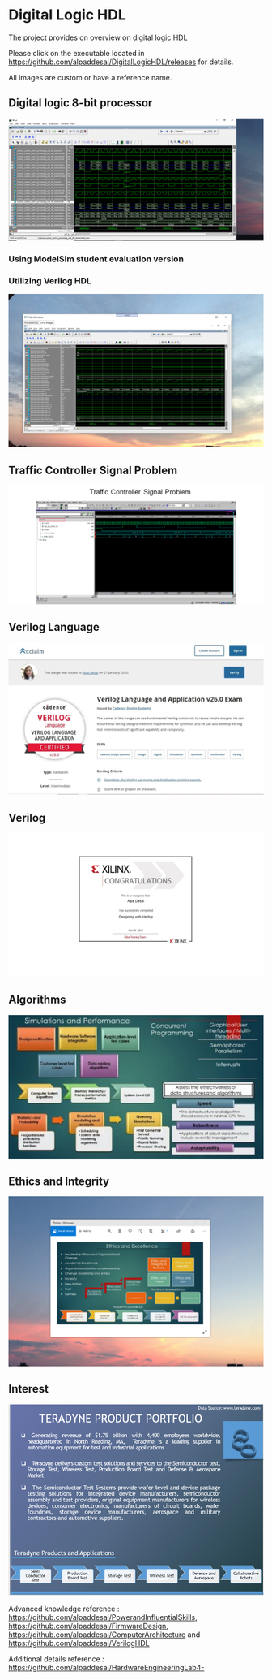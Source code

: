 # Digital Logic HDL

The project provides on overview on digital logic HDL

Please click on the executable located in https://github.com/alpaddesai/DigitalLogicHDL/releases for details. 

All images are custom or have a reference name.

## Digital logic 8-bit processor
![image](CPUImage.png)

### Using ModelSim student evaluation version
### Utilizing Verilog HDL
![image](DigitalLogicCPUImage.png)

## Traffic Controller Signal Problem
![image](TrafficControllerExample.png)

## Verilog Language
![image](VerilogLanguageandApplication.jpg)

## Verilog
![image](Verilog.jpg)

## Algorithms
![image](SimulationsPerformanceMetrics.jpg)

## Ethics and Integrity
![image](EthicsandExcellence.png)

## Interest
![image](image1.png)

Advanced knowledge reference : https://github.com/alpaddesai/PowerandInfluentialSkills,  https://github.com/alpaddesai/FirmwareDesign,  https://github.com/alpaddesai/ComputerArchitecture and https://github.com/alpaddesai/VerilogHDL

Additional details reference : https://github.com/alpaddesai/HardwareEngineeringLab4-
